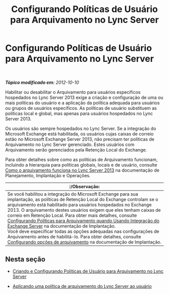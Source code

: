 ﻿---
title: Configurando Políticas de Usuário para Arquivamento no Lync Server
TOCTitle: Configurando Políticas de Usuário para Arquivamento no Lync Server
ms:assetid: 22d6cc76-6b5c-4a8c-bb8a-7996450ec085
ms:mtpsurl: https://technet.microsoft.com/pt-br/library/JJ204742(v=OCS.15)
ms:contentKeyID: 49306130
ms.date: 05/19/2016
mtps_version: v=OCS.15
ms.translationtype: HT
---

# Configurando Políticas de Usuário para Arquivamento no Lync Server

 

_**Tópico modificado em:** 2012-10-10_

Habilitar ou desabilitar o Arquivamento para usuários específicos hospedados no Lync Server 2013 exige a criação e configuração de uma ou mais políticas do usuário e a aplicação da política adequada para usuários ou grupos de usuários específicos. As políticas de usuário substituem as políticas local e global, mas apenas para usuários hospedados no Lync Server 2013.

Os usuários são sempre hospedados no Lync Server. Se a integração do Microsoft Exchange está habilitada, os usuários cujas caixas de correio estão no Microsoft Exchange Server 2013, não precisam ter políticas de Arquivamento no Lync Server gerenciado. Estes usuários com Arquivamento serão gerenciados pela Retenção Local do Exchange.

Para obter detalhes sobre como as políticas de Arquivamento funcionam, incluindo a hierarquia para políticas globais, locais e de usuário, consulte [Como o arquivamento funciona no Lync Server 2013](lync-server-2013-how-archiving-works.md) na documentação de Planejamento, Implantação e Operações.

<table>
<thead>
<tr class="header">
<th><img src="images/Gg425756.note(OCS.15).gif" title="note" alt="note" />Observação:</th>
</tr>
</thead>
<tbody>
<tr class="odd">
<td>Se você habilitou a integração do Microsoft Exchange para sua implantação, as políticas de Retenção Local do Exchange controlam se o arquivamento está habilitado para usuários hospedados no Exchange 2013. O arquivamento destes usuários exigem que eles tenham caixas de correio em Retenção Local. Para obter mais detalhes, consulte <a href="lync-server-2013-setting-up-policies-for-archiving-when-using-exchange-server-integration.md">Configurando Políticas para Arquivamento quando Usando Integração do Exchange Server</a> na documentação de Implantação.<br />
Você deve especificar todas as opções adequadas nas configurações de Arquivamento antes de habilitá-lo. Para obter detalhes, consulte <a href="lync-server-2013-configuring-archiving-options.md">Configurando opções de arquivamento</a> na documentação de Implantação.</td>
</tr>
</tbody>
</table>


## Nesta seção

  - [Criando e Configurando Políticas de Usuário para Arquivamento no Lync Server](lync-server-2013-creating-and-configuring-user-policies-for-archiving-in-lync-server.md)

  - [Aplicando uma política de arquivamento do Lync Server ao usuário](lync-server-2013-applying-a-lync-server-archiving-policy-to-a-user.md)

